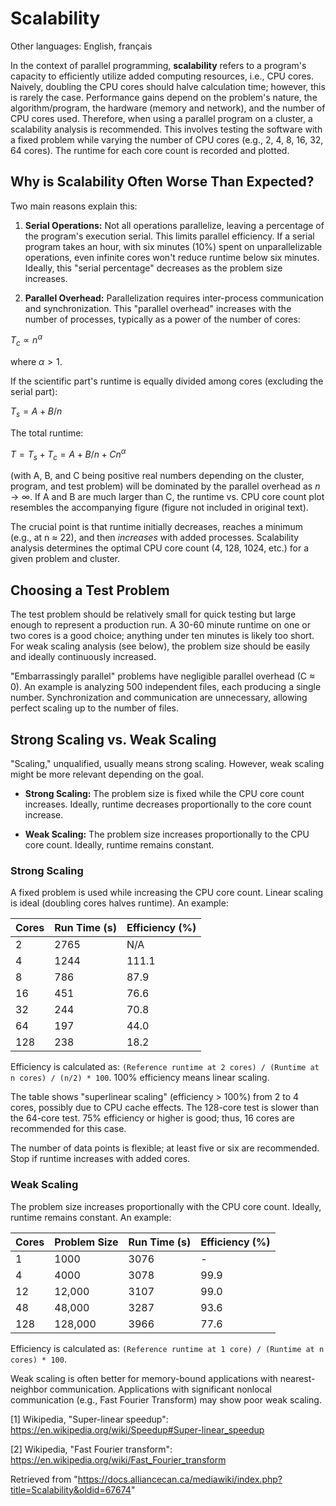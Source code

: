 # Scalability

Other languages: English, français

In the context of parallel programming, **scalability** refers to a program's capacity to efficiently utilize added computing resources, i.e., CPU cores.  Naively, doubling the CPU cores should halve calculation time; however, this is rarely the case. Performance gains depend on the problem's nature, the algorithm/program, the hardware (memory and network), and the number of CPU cores used.  Therefore, when using a parallel program on a cluster, a scalability analysis is recommended. This involves testing the software with a fixed problem while varying the number of CPU cores (e.g., 2, 4, 8, 16, 32, 64 cores). The runtime for each core count is recorded and plotted.

## Why is Scalability Often Worse Than Expected?

Two main reasons explain this:

1.  **Serial Operations:** Not all operations parallelize, leaving a percentage of the program's execution serial. This limits parallel efficiency.  If a serial program takes an hour, with six minutes (10%) spent on unparallelizable operations, even infinite cores won't reduce runtime below six minutes. Ideally, this "serial percentage" decreases as the problem size increases.

2.  **Parallel Overhead:** Parallelization requires inter-process communication and synchronization. This "parallel overhead" increases with the number of processes, typically as a power of the number of cores:

   $T_c \propto n^\alpha$

   where $\alpha > 1$.

   If the scientific part's runtime is equally divided among cores (excluding the serial part):

   $T_s = A + B/n$

   The total runtime:

   $T = T_s + T_c = A + B/n + Cn^\alpha$

   (with A, B, and C being positive real numbers depending on the cluster, program, and test problem) will be dominated by the parallel overhead as $n \to \infty$.  If A and B are much larger than C, the runtime vs. CPU core count plot resembles the accompanying figure (figure not included in original text).

   The crucial point is that runtime initially decreases, reaches a minimum (e.g., at n ≈ 22), and then *increases* with added processes.  Scalability analysis determines the optimal CPU core count (4, 128, 1024, etc.) for a given problem and cluster.

## Choosing a Test Problem

The test problem should be relatively small for quick testing but large enough to represent a production run. A 30-60 minute runtime on one or two cores is a good choice; anything under ten minutes is likely too short.  For weak scaling analysis (see below), the problem size should be easily and ideally continuously increased.

"Embarrassingly parallel" problems have negligible parallel overhead (C ≈ 0).  An example is analyzing 500 independent files, each producing a single number.  Synchronization and communication are unnecessary, allowing perfect scaling up to the number of files.


## Strong Scaling vs. Weak Scaling

"Scaling," unqualified, usually means strong scaling. However, weak scaling might be more relevant depending on the goal.

*   **Strong Scaling:**  The problem size is fixed while the CPU core count increases. Ideally, runtime decreases proportionally to the core count increase.

*   **Weak Scaling:** The problem size increases proportionally to the CPU core count. Ideally, runtime remains constant.


### Strong Scaling

A fixed problem is used while increasing the CPU core count. Linear scaling is ideal (doubling cores halves runtime).  An example:

| Cores | Run Time (s) | Efficiency (%) |
|---|---|---|
| 2 | 2765 | N/A |
| 4 | 1244 | 111.1 |
| 8 | 786 | 87.9 |
| 16 | 451 | 76.6 |
| 32 | 244 | 70.8 |
| 64 | 197 | 44.0 |
| 128 | 238 | 18.2 |

Efficiency is calculated as: `(Reference runtime at 2 cores) / (Runtime at n cores) / (n/2) * 100`.  100% efficiency means linear scaling.

The table shows "superlinear scaling" (efficiency > 100%) from 2 to 4 cores, possibly due to CPU cache effects.  The 128-core test is slower than the 64-core test.  75% efficiency or higher is good; thus, 16 cores are recommended for this case.

The number of data points is flexible; at least five or six are recommended.  Stop if runtime increases with added cores.


### Weak Scaling

The problem size increases proportionally with the CPU core count.  Ideally, runtime remains constant.  An example:

| Cores | Problem Size | Run Time (s) | Efficiency (%) |
|---|---|---|---|
| 1 | 1000 | 3076 | - |
| 4 | 4000 | 3078 | 99.9 |
| 12 | 12,000 | 3107 | 99.0 |
| 48 | 48,000 | 3287 | 93.6 |
| 128 | 128,000 | 3966 | 77.6 |

Efficiency is calculated as: `(Reference runtime at 1 core) / (Runtime at n cores) * 100`.

Weak scaling is often better for memory-bound applications with nearest-neighbor communication.  Applications with significant nonlocal communication (e.g., Fast Fourier Transform) may show poor weak scaling.


[1] Wikipedia, "Super-linear speedup": https://en.wikipedia.org/wiki/Speedup#Super-linear_speedup

[2] Wikipedia, "Fast Fourier transform": https://en.wikipedia.org/wiki/Fast_Fourier_transform

Retrieved from "https://docs.alliancecan.ca/mediawiki/index.php?title=Scalability&oldid=67674"
